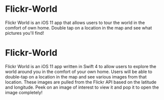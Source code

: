 # Flickr-World
Flickr World is an iOS 11 app that allows users to tour the world in the comfort of own home. Double tap on a location in the map and see what pictures you'll find!

# Flickr-World

Flickr World is an iOS 11 app written in Swift 4 to allow users to explore the world around you in the comfort of your own home. Users will be able to double-tap on a location in the map and see various images from that location. These images are pulled from the Flickr API based on the latitude and longitude. Peek on an image of interest to view it and pop it to open the image completely!
